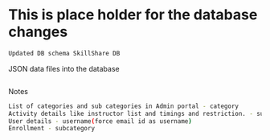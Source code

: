 # This is place holder for the database changes

```sh
Updated DB schema SkillShare DB
```
JSON data files into the database

```sh

```
Notes

```sh
List of categories and sub categories in Admin portal - category
Activity details like instructor list and timings and restriction. - subcaregory
User details - username(force email id as username)
Enrollment - subcategory
```

